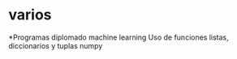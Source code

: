 # varios
*Programas diplomado machine learning
Uso de funciones listas, diccionarios y tuplas
numpy
